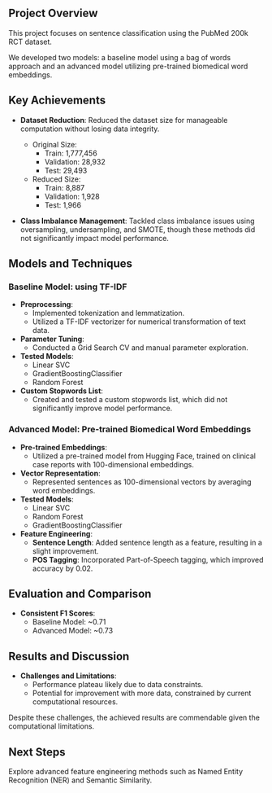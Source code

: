 

## Project Overview

This project focuses on sentence classification using the PubMed 200k RCT dataset. 

We developed two models: a baseline model using a bag of words approach and an advanced model utilizing pre-trained biomedical word embeddings.

## Key Achievements

* **Dataset Reduction**: Reduced the dataset size for manageable computation without losing data integrity.
  * Original Size:
    * Train: 1,777,456
    * Validation: 28,932
    * Test: 29,493
  * Reduced Size:
    * Train: 8,887
    * Validation: 1,928
    * Test: 1,966

* **Class Imbalance Management**: Tackled class imbalance issues using oversampling, undersampling, and SMOTE, though these methods did not significantly impact model performance.

## Models and Techniques

### Baseline Model: using TF-IDF
* **Preprocessing**:
  * Implemented tokenization and lemmatization.
  * Utilized a TF-IDF vectorizer for numerical transformation of text data.
* **Parameter Tuning**:
  * Conducted a Grid Search CV and manual parameter exploration.
* **Tested Models**:
  * Linear SVC
  * GradientBoostingClassifier
  * Random Forest
* **Custom Stopwords List**:
  * Created and tested a custom stopwords list, which did not significantly improve model performance.

### Advanced Model: Pre-trained Biomedical Word Embeddings
* **Pre-trained Embeddings**:
  * Utilized a pre-trained model from Hugging Face, trained on clinical case reports with 100-dimensional embeddings.
* **Vector Representation**:
  * Represented sentences as 100-dimensional vectors by averaging word embeddings.
* **Tested Models**:
  * Linear SVC
  * Random Forest
  * GradientBoostingClassifier
* **Feature Engineering**:
  * **Sentence Length**: Added sentence length as a feature, resulting in a slight improvement.
  * **POS Tagging**: Incorporated Part-of-Speech tagging, which improved accuracy by 0.02.

## Evaluation and Comparison

* **Consistent F1 Scores**:
  * Baseline Model: ~0.71
  * Advanced Model: ~0.73

## Results and Discussion

* **Challenges and Limitations**:
  * Performance plateau likely due to data constraints.
  * Potential for improvement with more data, constrained by current computational resources.

Despite these challenges, the achieved results are commendable given the computational limitations.


## Next Steps

Explore advanced feature engineering methods such as Named Entity Recognition (NER) and Semantic Similarity.
